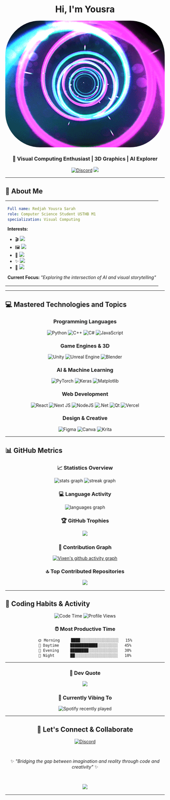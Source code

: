 <div align="center">

#  Hi, I'm Yousra

<img src="https://raw.githubusercontent.com/Vixen-77/Vixen-77/main/SpiraleBanner.gif" alt="Animated Banner" width="100%" height="400" style="border-radius:110px; object-fit: cover;">

### 💜 Visual Computing Enthusiast | 3D Graphics | AI Explorer

[![Discord](https://img.shields.io/badge/Discord-%237289DA.svg?style=for-the-badge&logo=discord&logoColor=white)](https://discord.gg/_yousra_112266)
![](https://visitcount.itsvg.in/api?id=Vixen-77&icon=5&color=6)

</div>

---

## 🎨 About Me

<table>
<tr>
<td>

```yaml
Full name: Redjah Yousra Sarah
role: Computer Science Student USTHB M1
specialization: Visual Computing
```

**Interests:**
- 🎬 <img src="https://img.shields.io/badge/Cinematic_Visuals_&_3D_Graphics-8B00FF?style=flat&logoColor=white" />
- 🖼️ <img src="https://img.shields.io/badge/Classical_Image_Processing-DC143C?style=flat&logoColor=white" />
- 🤖 <img src="https://img.shields.io/badge/AI_Based_Image_Processing-9400D3?style=flat&logoColor=white" />
- ✨ <img src="https://img.shields.io/badge/Prompt_Engineering-FF1493?style=flat&logoColor=white" />
- 🔐 <img src="https://img.shields.io/badge/AI_Ethics_&_Prompt_Cracking-8B008B?style=flat&logoColor=white" />

**Current Focus:** *"Exploring the intersection of AI and visual storytelling"*

</td>
</tr>
</table>

---

## 💻 Mastered Technologies and Topics

<div align="center">

### Programming Languages
![Python](https://img.shields.io/badge/python-3670A0?style=for-the-badge&logo=python&logoColor=ffdd54)
![C++](https://img.shields.io/badge/c++-%2300599C.svg?style=for-the-badge&logo=c%2B%2B&logoColor=white)
![C#](https://img.shields.io/badge/c%23-%23239120.svg?style=for-the-badge&logo=csharp&logoColor=white)
![JavaScript](https://img.shields.io/badge/javascript-%23323330.svg?style=for-the-badge&logo=javascript&logoColor=%23F7DF1E)

### Game Engines & 3D
![Unity](https://img.shields.io/badge/unity-%23000000.svg?style=for-the-badge&logo=unity&logoColor=white)
![Unreal Engine](https://img.shields.io/badge/unrealengine-%23313131.svg?style=for-the-badge&logo=unrealengine&logoColor=white)
![Blender](https://img.shields.io/badge/blender-%23F5792A.svg?style=for-the-badge&logo=blender&logoColor=white)

### AI & Machine Learning
![PyTorch](https://img.shields.io/badge/PyTorch-%23EE4C2C.svg?style=for-the-badge&logo=PyTorch&logoColor=white)
![Keras](https://img.shields.io/badge/Keras-%23D00000.svg?style=for-the-badge&logo=Keras&logoColor=white)
![Matplotlib](https://img.shields.io/badge/Matplotlib-%23ffffff.svg?style=for-the-badge&logo=Matplotlib&logoColor=black)

### Web Development
![React](https://img.shields.io/badge/react-%2320232a.svg?style=for-the-badge&logo=react&logoColor=%2361DAFB)
![Next JS](https://img.shields.io/badge/Next-black?style=for-the-badge&logo=next.js&logoColor=white)
![NodeJS](https://img.shields.io/badge/node.js-6DA55F?style=for-the-badge&logo=node.js&logoColor=white)
![.Net](https://img.shields.io/badge/.NET-5C2D91?style=for-the-badge&logo=.net&logoColor=white)
![Qt](https://img.shields.io/badge/Qt-%23217346.svg?style=for-the-badge&logo=Qt&logoColor=white)
![Vercel](https://img.shields.io/badge/vercel-%23000000.svg?style=for-the-badge&logo=vercel&logoColor=white)

### Design & Creative
![Figma](https://img.shields.io/badge/figma-%23F24E1E.svg?style=for-the-badge&logo=figma&logoColor=white)
![Canva](https://img.shields.io/badge/Canva-%2300C4CC.svg?style=for-the-badge&logo=Canva&logoColor=white)
![Krita](https://img.shields.io/badge/Krita-203759?style=for-the-badge&logo=krita&logoColor=EEF37B)

</div>

---

## 📊 GitHub Metrics

<div align="center">

### 📈 Statistics Overview
  
<img src="https://github-readme-stats.vercel.app/api?username=Vixen-77&theme=neon&hide_border=true&include_all_commits=true&count_private=true&show_icons=true" height="170" alt="stats graph"  />
<img src="https://nirzak-streak-stats.vercel.app/?user=Vixen-77&theme=neon&hide_border=true" height="170" alt="streak graph"  />

### 💻 Language Activity
  
<img src="https://github-readme-stats.vercel.app/api/top-langs/?username=Vixen-77&theme=neon&hide_border=true&include_all_commits=true&count_private=true&layout=compact&langs_count=8" alt="languages graph" width="400" />

### 🏆 GitHub Trophies

![](https://github-profile-trophy.vercel.app/?username=Vixen-77&theme=discord&no-frame=true&no-bg=false&margin-w=4&row=1)

### 📅 Contribution Graph

[![Vixen's github activity graph](https://github-readme-activity-graph.vercel.app/graph?username=Vixen-77&theme=high-contrast&hide_border=true&area=true&custom_title=Contribution%20Activity)](https://github.com/ashutosh00710/github-readme-activity-graph)

### 🔝 Top Contributed Repositories

![](https://github-contributor-stats.vercel.app/api?username=Vixen-77&limit=5&theme=neon&combine_all_yearly_contributions=true)

</div>

---

## 🎯 Coding Habits & Activity

<div align="center">

<!--START_SECTION:waka-->
![Code Time](http://img.shields.io/badge/Code%20Time-Tracking-brightgreen?style=flat-square)
![Profile Views](https://komarev.com/ghpvc/?username=Vixen-77&color=blueviolet&style=flat-square)
<!--END_SECTION:waka-->

### ⏰ Most Productive Time

```text
🌞 Morning     ████░░░░░░░░░░░░░░░░░   15%
🌆 Daytime     ████████████░░░░░░░░░   45%
🌃 Evening     ████████░░░░░░░░░░░░░   30%
🌙 Night       ██░░░░░░░░░░░░░░░░░░░   10%
```

</div>

---

<div align="center">

### 💭 Dev Quote

![](https://quotes-github-readme.vercel.app/api?type=horizontal&theme=radical)

### 🎵 Currently Vibing To

![Spotify recently played](https://spotify-recently-played-readme.vercel.app/api?user=31h6ik4yqxpy5o5gg2gguwlm5pcu&count=3)

</div>

---

<div align="center">

## 🤝 Let's Connect & Collaborate

[![Discord](https://img.shields.io/badge/Discord-%237289DA.svg?style=for-the-badge&logo=discord&logoColor=white)](https://discord.gg/_yousra_112266)

<br>

✨ *"Bridging the gap between imagination and reality through code and creativity"* ✨

<br>

![](https://visitcount.itsvg.in/api?id=Vixen-77&icon=5&color=6&pretty=true)

</div>

---

<!-- Proudly created with GPRM ( https://gprm.itsvg.in ) -->
